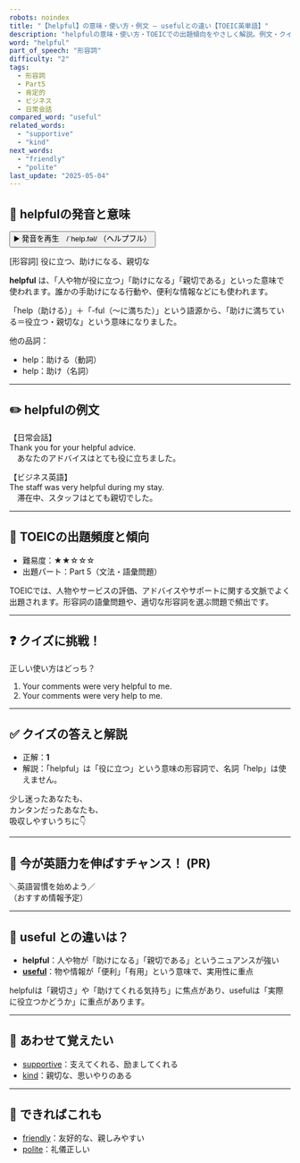 ```yaml
---
robots: noindex
title: "【helpful】の意味・使い方・例文 ― usefulとの違い【TOEIC英単語】"
description: "helpfulの意味・使い方・TOEICでの出題傾向をやさしく解説。例文・クイズ付きでusefulとの違いもわかりやすく学べます。"
word: "helpful"
part_of_speech: "形容詞"
difficulty: "2"
tags:
  - 形容詞
  - Part5
  - 肯定的
  - ビジネス
  - 日常会話
compared_word: "useful"
related_words:
  - "supportive"
  - "kind"
next_words:
  - "friendly"
  - "polite"
last_update: "2025-05-04"
---
```


## 🔰 helpfulの発音と意味

<button class="play-audio" onclick="playTTS('helpful')">
  <span class="play-audio-main">
    ▶️ 発音を再生　/ˈhelp.fəl/
  </span>
  <span class="play-audio-sub">
    （ヘルプフル）
  </span>
</button>

[形容詞] 役に立つ、助けになる、親切な

**helpful** は、「人や物が役に立つ」「助けになる」「親切である」といった意味で使われます。誰かの手助けになる行動や、便利な情報などにも使われます。

「help（助ける）」＋「-ful（～に満ちた）」という語源から、「助けに満ちている＝役立つ・親切な」という意味になりました。

他の品詞：  
- help：助ける（動詞）
- help：助け（名詞）

---

## ✏️ helpfulの例文

【日常会話】  
Thank you for your helpful advice.  
　あなたのアドバイスはとても役に立ちました。

【ビジネス英語】  
The staff was very helpful during my stay.  
　滞在中、スタッフはとても親切でした。

---

## 🎯 TOEICの出題頻度と傾向

- 難易度：★★☆☆☆
- 出題パート：Part 5（文法・語彙問題）

TOEICでは、人物やサービスの評価、アドバイスやサポートに関する文脈でよく出題されます。形容詞の語彙問題や、適切な形容詞を選ぶ問題で頻出です。

---

## ❓ クイズに挑戦！

正しい使い方はどっち？

1. Your comments were very helpful to me.  
2. Your comments were very help to me.

---

## ✅ クイズの答えと解説

- 正解：**1**
- 解説：「helpful」は「役に立つ」という意味の形容詞で、名詞「help」は使えません。

少し迷ったあなたも、  
カンタンだったあなたも、  
吸収しやすいうちに👇️

---

## 🚀 今が英語力を伸ばすチャンス！ (PR)

<div class="info-center">
＼英語習慣を始めよう／<br>  
（おすすめ情報予定）
</div>

---

## 🤔  useful との違いは？

- **helpful**：人や物が「助けになる」「親切である」というニュアンスが強い
- **[useful](/word/useful)**：物や情報が「便利」「有用」という意味で、実用性に重点

helpfulは「親切さ」や「助けてくれる気持ち」に焦点があり、usefulは「実際に役立つかどうか」に重点があります。

---

## 🧩 あわせて覚えたい

- [supportive](/word/supportive)：支えてくれる、励ましてくれる
- [kind](/word/kind)：親切な、思いやりのある

---

## 📖 できればこれも

- [friendly](/word/friendly)：友好的な、親しみやすい
- [polite](/word/polite)：礼儀正しい

<!-- cvid: aid41_bid13 -->
